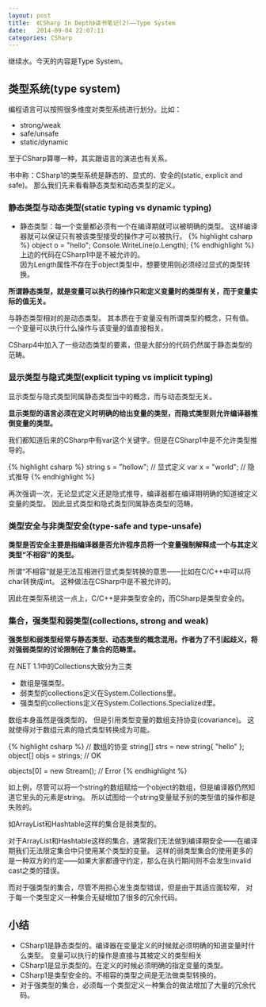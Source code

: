 ```yaml
---
layout: post
title:  《CSharp In Depth》读书笔记(2)——Type System
date:   2014-09-04 22:07:11
categories: CSharp
---
```


继续水。今天的内容是Type System。

## 类型系统(type system)

编程语言可以按照很多维度对类型系统进行划分。比如：

* strong/weak
* safe/unsafe
* static/dynamic

至于CSharp算哪一种，其实跟语言的演进也有关系。

书中称：CSharp1的类型系统是静态的、显式的、安全的(static, explicit and safe)。
那么我们先来看看静态类型和动态类型的定义。


### 静态类型与动态类型(static typing vs dynamic typing)

* 静态类型：每一个变量都必须有一个在编译期就可以被明确的类型。
这样编译器就可以保证只有被该类型接受的操作才可以被执行。
{% highlight csharp %}
object o = "hello";
Console.WriteLine(o.Length);
{% endhighlight %}
上边的代码在CSharp1中是不被允许的。  
因为Length属性不存在于object类型中，想要使用则必须经过显式的类型转换。

<b>所谓静态类型，就是变量可以执行的操作只和定义变量时的类型有关，而于变量实际的值无关。</b>  

与静态类型相对的是动态类型。
其本质在于变量没有所谓类型的概念，只有值。
一个变量可以执行什么操作与该变量的值直接相关。

CSharp4中加入了一些动态类型的要素，但是大部分的代码仍然属于静态类型的范畴。


### 显示类型与隐式类型(explicit typing vs implicit typing)

显示类型与隐式类型同属静态类型当中的概念，而与动态类型无关。

<b>显示类型的语言必须在定义时明确的给出变量的类型，而隐式类型则允许编译器推倒变量的类型。</b>  

我们都知道后来的CSharp中有var这个关键字。但是在CSharp1中是不允许类型推导的。

{% highlight csharp %}
string s = "hellow"; // 显式定义
var x = "world"; // 隐式推导
{% endhighlight %}

再次强调一次，无论显式定义还是隐式推导，编译器都在编译期明确的知道被定义变量的类型。
因此显式类型和隐式类型同属静态类型的范畴。


### 类型安全与非类型安全(type-safe and type-unsafe)

<b>类型是否安全主要是指编译器是否允许程序员将一个变量强制解释成一个与其定义类型“不相容”的类型。</b>

所谓“不相容”就是无法互相进行显式类型转换的意思——比如在C/C++中可以将char转换成int。
这种做法在CSharp中是不被允许的。

因此在类型系统这一点上，C/C++是非类型安全的，而CSharp是类型安全的。

### 集合，强类型和弱类型(collections, strong and weak)

<b>强类型和弱类型经常与静态类型、动态类型的概念混用。作者为了不引起歧义，将对强弱类型的讨论限制在了集合的范畴里。</b>

在.NET 1.1中的Collections大致分为三类

* 数组是强类型。
* 弱类型的collections定义在System.Collections里。
* 强类型的collections定义在System.Collections.Specialized里。


数组本身虽然是强类型的。
但是引用类型变量的数组支持协变(covariance)。
这就使得对于数组元素的隐式类型转换成为可能。

{% highlight csharp %}
// 数组的协变
string[] strs = new string{ "hello" };
object[] objs = strings; // OK

objects[0] = new Stream(); // Error
{% endhighlight %}

如上例，尽管可以将一个string的数组赋给一个object的数组，但是编译器仍然知道它里头的元素是string。
所以试图给一个string变量赋予别的类型值的操作都是失败的。

如ArrayList和Hashtable这样的集合是弱类型的。

对于ArrayList和Hashtable这样的集合，通常我们无法做到编译期安全——在编译期我们无法限定集合中只使用某个类型的变量。
这样的弱类型集合的使用更多的是一种双方的约定——如果大家都遵守约定，那么在执行期间则不会发生invalid cast之类的错误。

而对于强类型的集合，尽管不用担心发生类型错误，但是由于其适应面较窄，
对于每一个类型定义一种集合无疑增加了很多的冗余代码。


## 小结

* CSharp1是静态类型的。编译器在变量定义的时候就必须明确的知道变量时什么类型。
变量可以执行的操作是直接与其被定义的类型相关
* CSharp1是显示类型的。在定义的时候必须明确的指定变量的类型。
* CSharp1是类型安全的。不相容的类型之间是无法做类型转换的。
* 对于强类型的集合，必须每一个类型定义一种集合的做法增加了大量的冗余代码。
